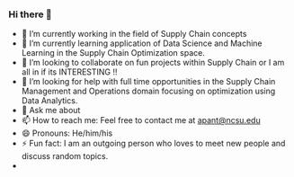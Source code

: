 ### Hi there 👋

- 🔭 I’m currently working in the field of Supply Chain concepts
- 🌱 I’m currently learning application of Data Science and Machine Learning in the Supply Chain Optimization space.
- 👯 I’m looking to collaborate on fun projects within Supply Chain or I am all in if its INTERESTING !!
- 🤔 I’m looking for help with full time opportunities in the Supply Chain Management and Operations domain focusing on optimization using Data Analytics.
- 💬 Ask me about 
- 📫 How to reach me: Feel free to contact me at apant@ncsu.edu
- 😄 Pronouns: He/him/his
- ⚡ Fun fact: I am an outgoing person who loves to meet new people and discuss random topics. 
- 
<!--
**anmolrpant/anmolrpant** is a ✨ _special_ ✨ repository because its `README.md` (this file) appears on your GitHub profile.

Here are some ideas to get you started:

- 🔭 I’m currently working in the field of Supply Chain concepts
- 🌱 I’m currently learning application of Data Science and Machine Learning in the Supply Chain Optimization space.
- 👯 I’m looking to collaborate on fun projects within Supply Chain or I am all in if its INTERESTING !!
- 🤔 I’m looking for help with full time opportunities in the Supply Chain Management and Operations domain focusing on optimization using Data Analytics.
- 💬 Ask me about 
- 📫 How to reach me: Feel free to contact me at apant@ncsu.edu
- 😄 Pronouns: He/him/his
- ⚡ Fun fact: I am an outgoing person who loves to meet new people and discuss random topics. 
-->
